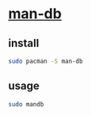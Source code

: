 # [man-db](https://man-db.nongnu.org/)

## install

```sh
sudo pacman -S man-db
```

## usage

```sh
sudo mandb
```
